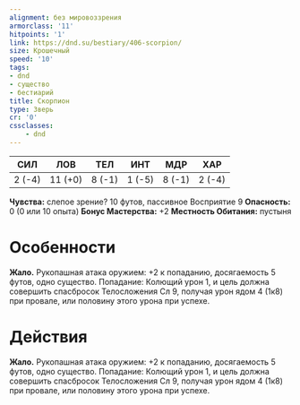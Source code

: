 ```yaml
---
alignment: без мировоззрения
armorclass: '11'
hitpoints: '1'
link: https://dnd.su/bestiary/406-scorpion/
size: Крошечный
speed: '10'
tags:
- dnd
- существо
- бестиарий
title: Скорпион
type: Зверь
cr: '0'
cssclasses:
    - dnd
---
```



| СИЛ | ЛОВ | ТЕЛ | ИНТ | МДР | ХАР |
|---|---|---|---|---|---|
| 2 (-4) | 11 (+0) | 8 (-1) | 1 (-5) | 8 (-1) | 2 (-4) |
**Чувства:** слепое зрение? 10 футов, пассивное Восприятие 9
**Опасность:** 0 (0 или 10 опыта)
**Бонус Мастерства:** +2
**Местность Обитания:** пустыня


# Особенности
**Жало.** Рукопашная атака оружием: +2 к попаданию, досягаемость 5 футов, одно существо. Попадание: Колющий урон 1, и цель должна совершить спасбросок Телосложения Сл 9, получая урон ядом 4 (1к8) при провале, или половину этого урона при успехе.


# Действия
**Жало.** Рукопашная атака оружием: +2 к попаданию, досягаемость 5 футов, одно существо. Попадание: Колющий урон 1, и цель должна совершить спасбросок Телосложения Сл 9, получая урон ядом 4 (1к8) при провале, или половину этого урона при успехе.